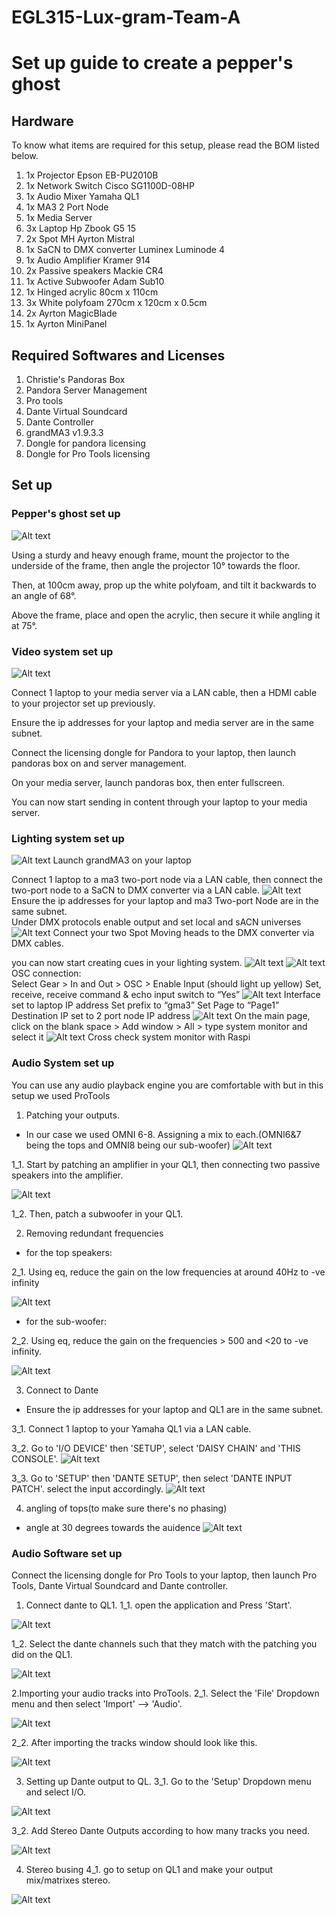 # EGL315-Lux-gram-Team-A

# Set up guide to create a pepper's ghost

## Hardware

To know what items are required for this setup, please read the BOM listed below.

1. 1x Projector Epson EB-PU2010B
2. 1x Network Switch Cisco SG1100D-08HP
3. 1x Audio Mixer Yamaha QL1
4. 1x MA3 2 Port Node
5. 1x Media Server
6. 3x Laptop Hp Zbook G5 15
7. 2x Spot MH Ayrton Mistral
8. 1x SaCN to DMX converter Luminex Luminode 4
9. 1x Audio Amplifier Kramer 914
10. 2x Passive speakers Mackie CR4
11. 1x Active Subwoofer Adam Sub10 
12. 1x Hinged acrylic 80cm x 110cm  
13. 3x White polyfoam 270cm x 120cm x 0.5cm
14. 2x Ayrton MagicBlade
15. 1x Ayrton MiniPanel

## Required Softwares and Licenses

1. Christie's Pandoras Box
2. Pandora Server Management
3. Pro tools
4. Dante Virtual Soundcard
5. Dante Controller
6. grandMA3 v1.9.3.3
7. Dongle for pandora licensing
8. Dongle for Pro Tools licensing

## Set up

### **Pepper's ghost set up**
![Alt text](imgs/setup_front2.jpg)

Using a sturdy and heavy enough frame, mount the projector to the underside of the frame, then angle the projector 10° towards the floor.

Then, at 100cm away, prop up the white polyfoam, and tilt it backwards to an angle of 68°.

Above the frame, place and open the acrylic, then secure it while angling it at 75°.

### **Video system set up**

![Alt text](imgs/pandora.jpg)

Connect 1 laptop to your media server via a LAN cable, then a HDMI cable to your projector set up previously.

Ensure the ip addresses for your laptop and media server are in the same subnet.

Connect the licensing dongle for Pandora to your laptop, then launch pandoras box on and server management.

On your media server, launch pandoras box, then enter fullscreen.

You can now start sending in content through your laptop to your media server.

### **Lighting system set up**

![Alt text](imgs/LightinUp%20Setup.jpg)
Launch grandMA3 on your laptop

Connect 1 laptop to a ma3 two-port node via a LAN cable, then connect the two-port node to a SaCN to DMX converter via a LAN cable.
![Alt text](<imgs/MA3 Network.jpg>)
Ensure the ip addresses for your laptop and ma3 Two-port Node are in the same subnet.\
Under DMX  protocols enable output and set local and sACN universes
![Alt text](<imgs/MA3 sACN.jpg>)
Connect your two Spot Moving heads to the DMX converter via DMX cables.

you can now start creating cues in your lighting system.
![Alt text](imgs/LightingFixtures.jpg)
![Alt text](imgs/LightingCue.jpg)
OSC connection:\
	Select Gear > In and Out > OSC > Enable Input (should light up yellow)
    Set, receive, receive command & echo input switch to “Yes”
![Alt text](imgs/MA3OSC.PNG)
    Interface set to laptop IP address
    Set prefix to “gma3”
    Set Page to “Page1”
    Destination IP set to 2 port node IP address
 ![Alt text](imgs/ChooseSystemMonitor.PNG)
	On the main page, click on the blank space > Add window > All > type system monitor and select it
 ![Alt text](imgs/SystemMonitor.PNG)
	Cross check system monitor with Raspi


### **Audio System set up**
You can use any audio playback engine you are comfortable with but in this setup we used ProTools

1. Patching your outputs. 
- In our case we used OMNI 6-8. Assigning a mix to each.(OMNI6&7 being the tops and OMNI8 being our sub-woofer)
![Alt text](imgs/speakeroutputpatch.jpeg)

1_1. Start by patching an amplifier in your QL1, then connecting two passive speakers into the amplifier.


![Alt text](imgs/audio/amp.jpg)


1_2. Then, patch a subwoofer in your QL1.

2. Removing redundant frequencies
- for the top speakers:

2_1. Using eq, reduce the gain on the low frequencies at around 40Hz to -ve infinity


![Alt text](imgs/speakereq.jpeg)

- for the sub-woofer:

2_2. Using eq, reduce the gain on the frequencies > 500 and <20 to -ve infinity.


![Alt text](imgs/subwoofereq.jpeg)


3. Connect to Dante
- Ensure the ip addresses for your laptop and QL1 are in the same subnet.

3_1. Connect 1 laptop to your Yamaha QL1 via a LAN cable.

3_2. Go to 'I/O DEVICE' then 'SETUP', select 'DAISY CHAIN' and 'THIS CONSOLE'.
![Alt text](imgs/dantesetup.jpeg)

3_3. Go to 'SETUP' then 'DANTE SETUP', then select 'DANTE INPUT PATCH'. select the input accordingly.
![Alt text](imgs/danteinputpatch.jpeg)

4. angling of tops(to make sure there's no phasing)
- angle at 30 degrees towards the auidence
![Alt text](imgs/setup_side.jpg)

### **Audio Software set up**
Connect the licensing dongle for Pro Tools to your laptop, then launch Pro Tools, Dante Virtual Soundcard and Dante controller.

1. Connect dante to QL1.
1_1. open the application and Press 'Start'.


![Alt text](imgs/audio/DVSstart.jpg)

1_2. Select the dante channels such that they match with the patching you did on the QL1.


![Alt text](imgs/audio/danteController.png)

2.Importing your audio tracks into ProTools.
2_1. Select the 'File' Dropdown menu and then select 'Import' --> 'Audio'.


![Alt text](imgs/audio/protools_import_audio.jpg)

2_2. After importing the tracks window should look like this.


![Alt text](imgs/Audio/audioSoftSetup1.jpg)

3. Setting up Dante output to QL.
3_1. Go to the 'Setup' Dropdown menu and select I/O.


![Alt text](imgs/audio/IOdropdownmenu.png)

3_2. Add Stereo Dante Outputs according to how many tracks you need.


![Alt text](imgs/audio/IOsetup.png) 

4. Stereo busing
4_1. go to setup on QL1 and make your output mix/matrixes stereo.


![Alt text](imgs/bussetup.jpeg)

